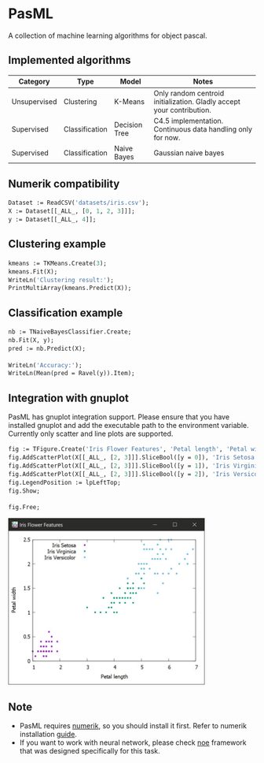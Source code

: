 # PasML
A collection of machine learning algorithms for object pascal.

## Implemented algorithms
|Category|Type|Model|Notes|
|---|---|---|---|
|Unsupervised|Clustering|K-Means|Only random centroid initialization. Gladly accept your contribution.|
|Supervised|Classification|Decision Tree|C4.5 implementation. Continuous data handling only for now.|
|Supervised|Classification|Naive Bayes|Gaussian naive bayes|


## Numerik compatibility
```pascal
Dataset := ReadCSV('datasets/iris.csv');
X := Dataset[[_ALL_, [0, 1, 2, 3]]];
y := Dataset[[_ALL_, 4]];
```

## Clustering example

```pascal
kmeans := TKMeans.Create(3);
kmeans.Fit(X);
WriteLn('Clustering result:');
PrintMultiArray(kmeans.Predict(X));
```

## Classification example

```pascal
nb := TNaiveBayesClassifier.Create;
nb.Fit(X, y);
pred := nb.Predict(X);

WriteLn('Accuracy:');
WriteLn(Mean(pred = Ravel(y)).Item);
```

## Integration with gnuplot
PasML has gnuplot integration support. Please ensure that you have installed gnuplot and add the executable path to the environment variable. Currently only scatter and line plots are supported.
```pascal
fig := TFigure.Create('Iris Flower Features', 'Petal length', 'Petal width');
fig.AddScatterPlot(X[[_ALL_, [2, 3]]].SliceBool([y = 0]), 'Iris Setosa');
fig.AddScatterPlot(X[[_ALL_, [2, 3]]].SliceBool([y = 1]), 'Iris Virginica');
fig.AddScatterPlot(X[[_ALL_, [2, 3]]].SliceBool([y = 2]), 'Iris Versicolor');
fig.LegendPosition := lpLeftTop;
fig.Show;

fig.Free;                                                                    
```

<img src="assets/plot_example.jpg" width=400px></img>

## Note
- PasML requires [numerik](https://github.com/ariaghora/numerik), so you should install it first. Refer to numerik installation [guide](https://github.com/ariaghora/numerik#installation).
- If you want to work with neural network, please check [noe](https://github.com/ariaghora/noe) framework that was designed specifically for this task.
